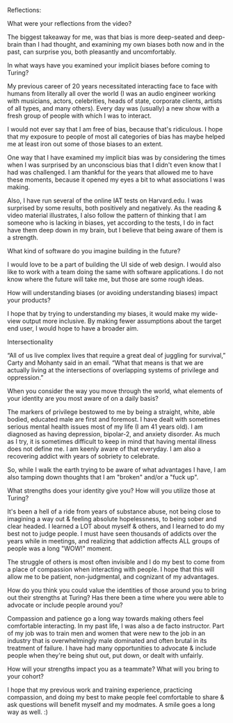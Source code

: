 Reflections:

What were your reflections from the video?

The biggest takeaway for me, was that bias is more deep-seated and deep-brain than I had thought, and examining my own biases both now and in the past, can surprise you, both pleasantly and uncomfortably.

In what ways have you examined your implicit biases before coming to Turing?

My previous career of 20 years necessitated interacting face to face with humans from literally all over the world (I was an audio engineer working with musicians, actors, celebrities, heads of state, corporate clients, artists of all types, and many others). Every day was (usually) a new show with a fresh group of people with which I was to interact.

I would not ever say that I am free of bias, because that's ridiculous. I hope that my exposure to people of most all categories of bias has maybe helped me at least iron out some of those biases to an extent.

One way that I have examined my implicit bias was by considering the times when I was surprised by an unconscious bias that I didn't even know that I had was challenged. I am thankful for the years that allowed me to have these moments, because it opened my eyes a bit to what associations I was making.

Also, I have run several of the online IAT tests on Harvard.edu. I was surprised by some results, both positively and negatively. As the reading & video material illustrates, I also follow the pattern of thinking that I am someone who is lacking in biases, yet according to the tests, I do in fact have them deep down in my brain, but I believe that being aware of them is a strength.

What kind of software do you imagine building in the future?

I would love to be a part of building the UI side of web design. I would also like to work with a team doing the same with software applications.
I do not know where the future will take me, but those are some rough ideas.

How will understanding biases (or avoiding understanding biases) impact your products?

I hope that by trying to understanding my biases, it would make my wide-view output more inclusive. By making fewer assumptions about the target end user, I would hope to have a broader aim.

Intersectionality

“All of us live complex lives that require a great deal of juggling for survival,” Carty and Mohanty said in an email. “What that means is that we are actually living at the intersections of overlapping systems of privilege and oppression.”

When you consider the way you move through the world, what elements of your identity are you most aware of on a daily basis?

The markers of privilege bestowed to me by being a straight, white, able bodied, educated male are first and foremost.  I have dealt with sometimes serious mental health issues most of my life (I am 41 years old). I am diagnosed as having depression, bipolar-2, and anxiety disorder. As much as I try, it is sometimes difficult to keep in mind that having mental illness does not define me. I am keenly aware of that everyday. I am also a recovering addict with years of sobriety to celebrate.

So, while I walk the earth trying to be aware of what advantages I have, I am also tamping down thoughts that I am "broken" and/or a "fuck up".

What strengths does your identity give you? How will you utilize those at Turing?

It's been a hell of a ride from years of substance abuse, not being close to imagining a way out & feeling absolute hopelessness, to being sober and clear headed. I learned a LOT about myself & others, and I learned to do my best not to judge people. I must have seen thousands of addicts over the years while in meetings, and realizing that addiction affects ALL groups of people was a long "WOW!" moment.

The struggle of others is most often invisible and I do my best to come from a place of compassion when interacting with people. I hope that this will allow me to be patient, non-judgmental, and cognizant of my advantages.

How do you think you could value the identities of those around you to bring out their strengths at Turing? Has there been a time where you were able to advocate or include people around you?

Compassion and patience go a long way towards making others feel comfortable interacting. In my past life, I was also a de facto instructor. Part of my job was to train men and women that were new to the job in an industry that is overwhelmingly male dominated and often brutal in its treatment of failure. I have had many opportunities to advocate & include people when they're being shut out, put down, or dealt with unfairly.

How will your strengths impact you as a teammate? What will you bring to your cohort?

I hope that my previous work and training experience, practicing compassion,  and doing my best to make people feel comfortable to share & ask questions will benefit myself and my modmates. A smile goes a long way as well. :)
